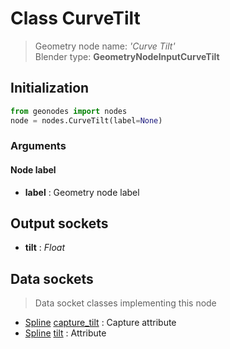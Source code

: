 
# Class CurveTilt

> Geometry node name: _'Curve Tilt'_<br>Blender type:  **GeometryNodeInputCurveTilt**

## Initialization


```python
from geonodes import nodes
node = nodes.CurveTilt(label=None)
```


### Arguments


#### Node label



- **label** : Geometry node label



## Output sockets



- **tilt** : _Float_



## Data sockets

> Data socket classes implementing this node


- [Spline](../sockets/Spline.md) [capture_tilt](../sockets/Spline.md#capture_tilt) : Capture attribute
- [Spline](../sockets/Spline.md) [tilt](../sockets/Spline.md#tilt) : Attribute



